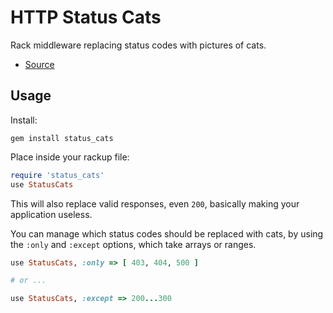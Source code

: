 # HTTP Status Cats

Rack middleware replacing status codes with pictures of cats.

* [Source](http://www.flickr.com/photos/girliemac/sets/72157628409467125/detail/)

## Usage

Install:

```
gem install status_cats
```

Place inside your rackup file:

``` ruby
require 'status_cats'
use StatusCats
```

This will also replace valid responses, even `200`, basically making your application useless.

You can manage which status codes should be replaced with cats, by using the `:only` and `:except`
options, which take arrays or ranges.

``` ruby
use StatusCats, :only => [ 403, 404, 500 ]

# or ...

use StatusCats, :except => 200...300
```
